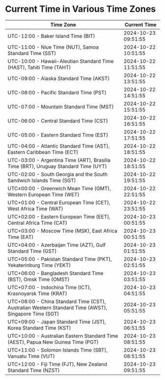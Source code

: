 # Current Time in Various Time Zones

| Time Zone | Current Time |
|-----------|--------------|
| UTC-12:00 - Baker Island Time (BIT) | 2024-10-23 09:51:55 |
| UTC-11:00 - Niue Time (NUT), Samoa Standard Time (SST) | 2024-10-22 10:51:55 |
| UTC-10:00 - Hawaii-Aleutian Standard Time (HAST), Tahiti Time (TAHT) | 2024-10-22 11:51:55 |
| UTC-09:00 - Alaska Standard Time (AKST) | 2024-10-22 13:51:55 |
| UTC-08:00 - Pacific Standard Time (PST) | 2024-10-22 14:51:55 |
| UTC-07:00 - Mountain Standard Time (MST) | 2024-10-22 15:51:55 |
| UTC-06:00 - Central Standard Time (CST) | 2024-10-22 16:51:55 |
| UTC-05:00 - Eastern Standard Time (EST) | 2024-10-22 17:51:55 |
| UTC-04:00 - Atlantic Standard Time (AST), Eastern Caribbean Time (ECT) | 2024-10-22 18:51:55 |
| UTC-03:00 - Argentina Time (ART), Brasília Time (BRT), Uruguay Standard Time (UYT) | 2024-10-22 18:51:55 |
| UTC-02:00 - South Georgia and the South Sandwich Islands Time (SGT) | 2024-10-22 19:51:55 |
| UTC±00:00 - Greenwich Mean Time (GMT), Western European Time (WET) | 2024-10-22 22:51:55 |
| UTC+01:00 - Central European Time (CET), West Africa Time (WAT) | 2024-10-22 23:51:55 |
| UTC+02:00 - Eastern European Time (EET), Central Africa Time (CAT) | 2024-10-23 00:51:55 |
| UTC+03:00 - Moscow Time (MSK), East Africa Time (EAT) | 2024-10-23 00:51:55 |
| UTC+04:00 - Azerbaijan Time (AZT), Gulf Standard Time (GST) | 2024-10-23 01:51:55 |
| UTC+05:00 - Pakistan Standard Time (PKT), Yekaterinburg Time (YEKT) | 2024-10-23 02:51:55 |
| UTC+06:00 - Bangladesh Standard Time (BST), Omsk Time (OMST) | 2024-10-23 03:51:55 |
| UTC+07:00 - Indochina Time (ICT), Krasnoyarsk Time (KRAT) | 2024-10-23 04:51:55 |
| UTC+08:00 - China Standard Time (CST), Australian Western Standard Time (AWST), Singapore Time (SGT) | 2024-10-23 05:51:55 |
| UTC+09:00 - Japan Standard Time (JST), Korea Standard Time (KST) | 2024-10-23 06:51:55 |
| UTC+10:00 - Australian Eastern Standard Time (AEST), Papua New Guinea Time (PGT) | 2024-10-23 08:51:55 |
| UTC+11:00 - Solomon Islands Time (SBT), Vanuatu Time (VUT) | 2024-10-23 08:51:55 |
| UTC+12:00 - Fiji Time (FJT), New Zealand Standard Time (NZST) | 2024-10-23 09:51:55 |
